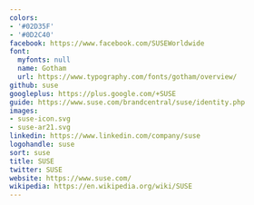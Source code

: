 ```yaml
---
colors:
- '#02D35F'
- '#0D2C40'
facebook: https://www.facebook.com/SUSEWorldwide
font:
  myfonts: null
  name: Gotham
  url: https://www.typography.com/fonts/gotham/overview/
github: suse
googleplus: https://plus.google.com/+SUSE
guide: https://www.suse.com/brandcentral/suse/identity.php
images:
- suse-icon.svg
- suse-ar21.svg
linkedin: https://www.linkedin.com/company/suse
logohandle: suse
sort: suse
title: SUSE
twitter: SUSE
website: https://www.suse.com/
wikipedia: https://en.wikipedia.org/wiki/SUSE
---
```

